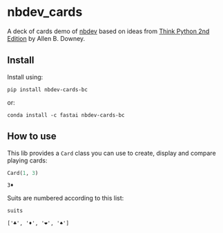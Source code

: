 nbdev_cards
================

<!-- WARNING: THIS FILE WAS AUTOGENERATED! DO NOT EDIT! -->

A deck of cards demo of [nbdev](https://nbdev.fast.ai) based on ideas
from [Think Python 2nd
Edition](https://greenteapress.com/wp/think-python-2e/) by Allen B.
Downey.

## Install

Install using:

    pip install nbdev-cards-bc

or:

    conda install -c fastai nbdev-cards-bc

## How to use

This lib provides a `Card` class you can use to create, display and
compare playing cards:

``` python
Card(1, 3)
```

    3♦️

Suits are numbered according to this list:

``` python
suits
```

    ['♣️', '♦️', '❤️', '♠️']
